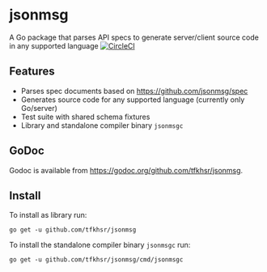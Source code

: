 # jsonmsg
A Go package that parses API specs to generate server/client source code in any supported language
[![CircleCI](https://circleci.com/gh/tfkhsr/jsonschema.svg?style=svg)](https://circleci.com/gh/tfkhsr/jsonschema)

## Features

* Parses spec documents based on https://github.com/jsonmsg/spec
* Generates source code for any supported language (currently only Go/server)
* Test suite with shared schema fixtures
* Library and standalone compiler binary `jsonmsgc`

## GoDoc

Godoc is available from https://godoc.org/github.com/tfkhsr/jsonmsg.

## Install

To install as library run:

```
go get -u github.com/tfkhsr/jsonmsg
```

To install the standalone compiler binary `jsonmsgc` run:

```
go get -u github.com/tfkhsr/jsonmsg/cmd/jsonmsgc
```
